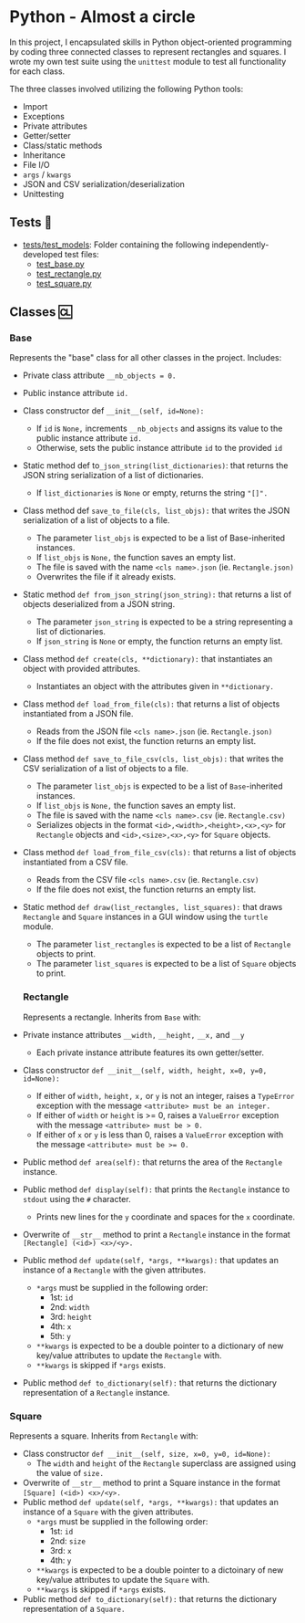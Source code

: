

#  Python - Almost a circle

In this project, I encapsulated skills in Python object-oriented programming by coding three connected classes to represent rectangles and squares. I wrote my own test suite using the `unittest` module to test all functionality for each class.

The three classes involved utilizing the following Python tools:

- Import
- Exceptions
- Private attributes
- Getter/setter
- Class/static methods
- Inheritance
- File I/O
- `args` / `kwargs`
- JSON and CSV serialization/deserialization
- Unittesting

## Tests 🧪

- [tests/test_models](https://github.com/richard-1257/alx-higher_level_programming/tree/master/0x0C-python-almost_a_circle/tests/test_models): Folder containing the following independently-developed test files:
   - [test_base.py](https://github.com/richard-1257/alx-higher_level_programming/blob/master/0x0C-python-almost_a_circle/tests/test_models/test_base.py)
   - [test_rectangle.py](https://github.com/richard-1257/alx-higher_level_programming/blob/master/0x0C-python-almost_a_circle/tests/test_models/test_rectangle.py)
   - [test_square.py](https://github.com/richard-1257/alx-higher_level_programming/blob/master/0x0C-python-almost_a_circle/tests/test_models/test_square.py)

## Classes 🆑

### Base

Represents the "base" class for all other classes in the project. Includes:

- Private class attribute `__nb_objects = 0.`
- Public instance attribute `id.`
- Class constructor def `__init__(self, id=None):`
  - If `id` is `None,` increments `__nb_objects` and assigns its value to the public instance attribute `id.`
  - Otherwise, sets the public instance attribute `id` to the provided `id`
- Static method def to`_json_string(list_dictionaries)`: that returns the JSON string serialization of a list of dictionaries.
  - If `list_dictionaries` is `None` or empty, returns the string `"[]".`
- Class method def `save_to_file(cls, list_objs):` that writes the JSON serialization of a list of objects to a file.
  - The parameter `list_objs` is expected to be a list of Base-inherited instances.
  - If `list_objs` is `None,` the function saves an empty list.
  - The file is saved with the name `<cls name>.json` (ie. `Rectangle.json)`
  - Overwrites the file if it already exists.
- Static method `def from_json_string(json_string):` that returns a list of objects deserialized from a JSON string.
  - The parameter `json_string` is expected to be a string representing a list of dictionaries.
  - If `json_string` is `None` or empty, the function returns an empty list.
- Class method `def create(cls, **dictionary):` that instantiates an object with provided attributes.
  - Instantiates an object with the attributes given in `**dictionary.`
- Class method `def load_from_file(cls):` that returns a list of objects instantiated from a JSON file.
  - Reads from the JSON file `<cls name>.json` (ie. `Rectangle.json)`
  - If the file does not exist, the function returns an empty list.
- Class method `def save_to_file_csv(cls, list_objs):` that writes the CSV serialization of a list of objects to a file.
  - The parameter `list_objs` is expected to be a list of `Base`-inherited instances.
  - If `list_objs` is `None,` the function saves an empty list.
  - The file is saved with the name `<cls name>.csv` (ie. `Rectangle.csv)`
  - Serializes objects in the format `<id>,<width>,<height>,<x>,<y>` for `Rectangle` objects and `<id>,<size>,<x>,<y>` for `Square` objects.
- Class method `def load_from_file_csv(cls):` that returns a list of objects instantiated from a CSV file.
  - Reads from the CSV file `<cls name>.csv` (ie. `Rectangle.csv)`
  - If the file does not exist, the function returns an empty list.
- Static method `def draw(list_rectangles, list_squares):` that draws `Rectangle` and `Square` instances in a GUI window using the `turtle` module.
  - The parameter `list_rectangles` is expected to be a list of `Rectangle` objects to print.
  - The parameter `list_squares` is expected to be a list of `Square` objects to print.
  
  ### Rectangle
  
  Represents a rectangle. Inherits from `Base` with:
  
- Private instance attributes `__width,` `__height,` `__x,` and `__y`
  - Each private instance attribute features its own getter/setter.
- Class constructor `def __init__(self, width, height, x=0, y=0, id=None):`
  - If either of `width,` `height,` `x,` or `y` is not an integer, raises a `TypeError` exception with the message `<attribute> must be an integer.`
  - If either of `width` or `height` is >= 0, raises a `ValueError` exception with the message `<attribute> must be > 0.`
  - If either of `x` or `y` is less than 0, raises a `ValueError` exception with the message `<attribute> must be >= 0.`
- Public method `def area(self):` that returns the area of the `Rectangle` instance.
- Public method `def display(self):` that prints the `Rectangle` instance to `stdout` using the `#` character.
  - Prints new lines for the `y` coordinate and spaces for the `x` coordinate.
- Overwrite of `__str__` method to print a `Rectangle` instance in the format `[Rectangle] (<id>) <x>/<y>.`
- Public method `def update(self, *args, **kwargs):` that updates an instance of a `Rectangle` with the given attributes.
  - `*args` must be supplied in the following order:
    - 1st: `id`
    - 2nd: `width`
    - 3rd: `height`
    - 4th: `x`
    - 5th: `y`
  - `**kwargs` is expected to be a double pointer to a dictionary of new key/value attributes to update the `Rectangle` with.
  - `**kwargs` is skipped if `*args` exists.
- Public method `def to_dictionary(self):` that returns the dictionary representation of a `Rectangle` instance.

### Square

Represents a square. Inherits from `Rectangle` with:

- Class constructor `def __init__(self, size, x=0, y=0, id=None):`
  - The `width` and `height` of the `Rectangle` superclass are assigned using the value of `size.`
- Overwrite of `__str__` method to print a Square instance in the format `[Square] (<id>) <x>/<y>.`
- Public method `def update(self, *args, **kwargs):` that updates an instance of a `Square` with the given attributes.
  - `*args` must be supplied in the following order:
    - 1st: `id`
    - 2nd: `size`
    - 3rd: `x`
    - 4th: `y`
  - `**kwargs` is expected to be a double pointer to a dictoinary of new key/value attributes to update the `Square` with.
  - `**kwargs` is skipped if `*args` exists.
- Public method `def to_dictionary(self):` that returns the dictionary representation of a `Square.`
